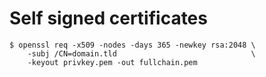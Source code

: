 Self signed certificates
========================

    $ openssl req -x509 -nodes -days 365 -newkey rsa:2048 \
        -subj /CN=domain.tld                              \
        -keyout privkey.pem -out fullchain.pem
